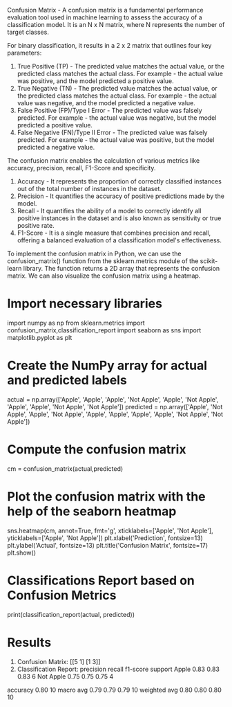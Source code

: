 Confusion Matrix - A confusion matrix is a fundamental performance evaluation tool used in machine learning to assess the accuracy of a classification model. It is an N x N matrix, where N represents the number of target classes.

For binary classification, it results in a 2 x 2 matrix that outlines four key parameters: 
1. True Positive (TP) - The predicted value matches the actual value, or the predicted class matches the actual class. 
For example - the actual value was positive, and the model predicted a positive value.
2. True Negative (TN) - The predicted value matches the actual value, or the predicted class matches the actual class. 
For example - the actual value was negative, and the model predicted a negative value.
3. False Positive (FP)/Type I Error - The predicted value was falsely predicted.
For example - the actual value was negative, but the model predicted a positive value.
4. False Negative (FN)/Type II Error - The predicted value was falsely predicted.
For example - the actual value was positive, but the model predicted a negative value.

The confusion matrix enables the calculation of various metrics like accuracy, precision, recall, F1-Score and specificity.
1. Accuracy - It represents the proportion of correctly classified instances out of the total number of instances in the dataset.
2. Precision - It quantifies the accuracy of positive predictions made by the model.
3. Recall -  It quantifies the ability of a model to correctly identify all positive instances in the dataset and is also known as sensitivity or true positive rate.
4. F1-Score - It is a single measure that combines precision and recall, offering a balanced evaluation of a classification model's effectiveness.

To implement the confusion matrix in Python, we can use the confusion_matrix() function from the sklearn.metrics module of the scikit-learn library. 
The function returns a 2D array that represents the confusion matrix.
We can also visualize the confusion matrix using a heatmap.

# Import necessary libraries
import numpy as np
from sklearn.metrics import confusion_matrix,classification_report
import seaborn as sns
import matplotlib.pyplot as plt 

# Create the NumPy array for actual and predicted labels
actual = np.array(['Apple', 'Apple', 'Apple', 'Not Apple', 'Apple', 'Not Apple', 'Apple', 'Apple', 'Not Apple', 'Not Apple'])
predicted = np.array(['Apple', 'Not Apple', 'Apple', 'Not Apple', 'Apple', 'Apple', 'Apple', 'Apple', 'Not Apple', 'Not Apple'])

# Compute the confusion matrix
cm = confusion_matrix(actual,predicted)

# Plot the confusion matrix with the help of the seaborn heatmap
sns.heatmap(cm, 
            annot=True,
            fmt='g', 
            xticklabels=['Apple', 'Not Apple'],
            yticklabels=['Apple', 'Not Apple'])
plt.xlabel('Prediction', fontsize=13)
plt.ylabel('Actual', fontsize=13)
plt.title('Confusion Matrix', fontsize=17)
plt.show()

# Classifications Report based on Confusion Metrics
print(classification_report(actual, predicted))

# Results 
1. Confusion Matrix:
[[5 1]
[1 3]]
2. Classification Report:
              precision  recall   f1-score   support
Apple           0.83      0.83      0.83         6
Not Apple       0.75      0.75      0.75         4

accuracy                            0.80        10
macro avg       0.79      0.79      0.79        10
weighted avg    0.80      0.80      0.80        10
